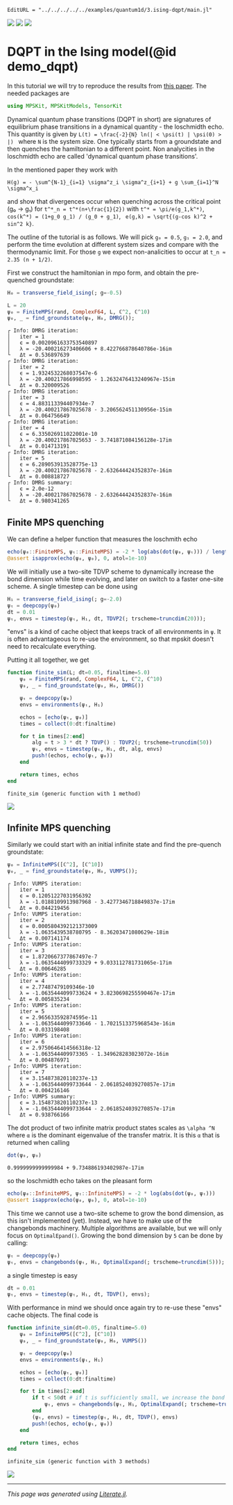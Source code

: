```@meta
EditURL = "../../../../../examples/quantum1d/3.ising-dqpt/main.jl"
```

[![](https://mybinder.org/badge_logo.svg)](https://mybinder.org/v2/gh/maartenvd/MPSKit.jl/gh-pages?filepath=dev/examples/quantum1d/3.ising-dqpt/main.ipynb)
[![](https://img.shields.io/badge/show-nbviewer-579ACA.svg)](https://nbviewer.jupyter.org/github/maartenvd/MPSKit.jl/blob/gh-pages/dev/examples/quantum1d/3.ising-dqpt/main.ipynb)
[![](https://img.shields.io/badge/download-project-orange)](https://minhaskamal.github.io/DownGit/#/home?url=https://github.com/maartenvd/MPSKit.jl/examples/tree/gh-pages/dev/examples/quantum1d/3.ising-dqpt)

# DQPT in the Ising model(@id demo_dqpt)

In this tutorial we will try to reproduce the results from
[this paper](https://arxiv.org/pdf/1206.2505.pdf). The needed packages are

````julia
using MPSKit, MPSKitModels, TensorKit
````

Dynamical quantum phase transitions (DQPT in short) are signatures of equilibrium phase transitions in a dynamical quantity - the loschmidth echo.
This quantity is given by ``L(t) = \frac{-2}{N} ln(| < \psi(t) | \psi(0) > |) `` where ``N`` is the system size.
One typically starts from a groundstate and then quenches the hamiltonian to a different point.
Non analycities in the loschmidth echo are called 'dynamical quantum phase transitions'.

In the mentioned paper they work with

``H(g) = - \sum^{N-1}_{i=1} \sigma^z_i \sigma^z_{i+1} + g \sum_{i=1}^N \sigma^x_i``

and show that divergences occur when quenching across the critical point (g₀ → g₁) for ``t^*_n = t^*(n+\frac{1}{2})`` with ``t^* = \pi/e(g_1,k^*)``, ``cos(k^*) = (1+g_0 g_1) / (g_0 + g_1)``, `` e(g,k) = \sqrt{(g-cos k)^2 + sin^2 k}``.

The outline of the tutorial is as follows. We will pick ``g₀ = 0.5``, ``g₁ = 2.0``, and perform the time evolution at different system sizes and compare with the thermodynamic limit.
For those ``g`` we expect non-analicities to occur at ``t_n ≈ 2.35 (n + 1/2)``.

First we construct the hamiltonian in mpo form, and obtain the pre-quenched groundstate:

````julia
H₀ = transverse_field_ising(; g=-0.5)

L = 20
ψ₀ = FiniteMPS(rand, ComplexF64, L, ℂ^2, ℂ^10)
ψ₀, _ = find_groundstate(ψ₀, H₀, DMRG());
````

````
┌ Info: DMRG iteration:
│   iter = 1
│   ϵ = 0.0020961633753540897
│   λ = -20.400216273406606 + 8.422766878640786e-16im
└   Δt = 0.536897639
┌ Info: DMRG iteration:
│   iter = 2
│   ϵ = 1.9324532268037547e-6
│   λ = -20.400217866998595 - 1.2632476413240967e-15im
└   Δt = 0.320009526
┌ Info: DMRG iteration:
│   iter = 3
│   ϵ = 4.883113394407934e-7
│   λ = -20.400217867025678 - 3.206562451130956e-15im
└   Δt = 0.064756649
┌ Info: DMRG iteration:
│   iter = 4
│   ϵ = 6.335026911022001e-10
│   λ = -20.400217867025653 - 3.741871084156128e-17im
└   Δt = 0.014713191
┌ Info: DMRG iteration:
│   iter = 5
│   ϵ = 6.289053913528775e-13
│   λ = -20.400217867025678 - 2.632644424352837e-16im
└   Δt = 0.008818727
┌ Info: DMRG summary:
│   ϵ = 2.0e-12
│   λ = -20.400217867025678 - 2.632644424352837e-16im
└   Δt = 0.980341265

````

## Finite MPS quenching

We can define a helper function that measures the loschmith echo

````julia
echo(ψ₀::FiniteMPS, ψₜ::FiniteMPS) = -2 * log(abs(dot(ψ₀, ψₜ))) / length(ψ₀)
@assert isapprox(echo(ψ₀, ψ₀), 0, atol=1e-10)
````

We will initially use a two-site TDVP scheme to dynamically increase the bond dimension while time evolving, and later on switch to a faster one-site scheme. A single timestep can be done using

````julia
H₁ = transverse_field_ising(; g=-2.0)
ψₜ = deepcopy(ψ₀)
dt = 0.01
ψₜ, envs = timestep(ψₜ, H₁, dt, TDVP2(; trscheme=truncdim(20)));
````

"envs" is a kind of cache object that keeps track of all environments in `ψ`. It is often advantageous to re-use the environment, so that mpskit doesn't need to recalculate everything.

Putting it all together, we get

````julia
function finite_sim(L; dt=0.05, finaltime=5.0)
    ψ₀ = FiniteMPS(rand, ComplexF64, L, ℂ^2, ℂ^10)
    ψ₀, _ = find_groundstate(ψ₀, H₀, DMRG())

    ψₜ = deepcopy(ψ₀)
    envs = environments(ψₜ, H₁)

    echos = [echo(ψₜ, ψ₀)]
    times = collect(0:dt:finaltime)

    for t in times[2:end]
        alg = t > 3 * dt ? TDVP() : TDVP2(; trscheme=truncdim(50))
        ψₜ, envs = timestep(ψₜ, H₁, dt, alg, envs)
        push!(echos, echo(ψₜ, ψ₀))
    end

    return times, echos
end
````

````
finite_sim (generic function with 1 method)
````

![](finite_timeev.png)

## Infinite MPS quenching

Similarly we could start with an initial infinite state and find the pre-quench groundstate:

````julia
ψ₀ = InfiniteMPS([ℂ^2], [ℂ^10])
ψ₀, _ = find_groundstate(ψ₀, H₀, VUMPS());
````

````
┌ Info: VUMPS iteration:
│   iter = 1
│   ϵ = 0.12051227031956392
│   λ = -1.0188109913987968 - 3.4277346718849837e-17im
└   Δt = 0.044219456
┌ Info: VUMPS iteration:
│   iter = 2
│   ϵ = 0.0005804392121373009
│   λ = -1.0635439538780795 - 8.36203471080629e-18im
└   Δt = 0.007141174
┌ Info: VUMPS iteration:
│   iter = 3
│   ϵ = 1.8720667377867497e-7
│   λ = -1.0635444099733329 + 9.033112781731065e-17im
└   Δt = 0.00646285
┌ Info: VUMPS iteration:
│   iter = 4
│   ϵ = 2.77487479109346e-10
│   λ = -1.0635444099733624 + 3.8230698255590467e-17im
└   Δt = 0.005835234
┌ Info: VUMPS iteration:
│   iter = 5
│   ϵ = 2.965633592874595e-11
│   λ = -1.0635444099733646 - 1.7021513375968543e-16im
└   Δt = 0.033198408
┌ Info: VUMPS iteration:
│   iter = 6
│   ϵ = 2.9750646414566318e-12
│   λ = -1.063544409973365 - 1.349628283023072e-16im
└   Δt = 0.004876971
┌ Info: VUMPS iteration:
│   iter = 7
│   ϵ = 3.154873820110237e-13
│   λ = -1.0635444099733644 - 2.0618524039270857e-17im
└   Δt = 0.004216146
┌ Info: VUMPS summary:
│   ϵ = 3.154873820110237e-13
│   λ = -1.0635444099733644 - 2.0618524039270857e-17im
└   Δt = 0.938766166

````

The dot product of two infinite matrix product states scales as  ``\alpha ^N`` where ``α`` is the dominant eigenvalue of the transfer matrix.
It is this ``α`` that is returned when calling

````julia
dot(ψ₀, ψ₀)
````

````
0.9999999999999984 + 9.734886193402987e-17im
````

so the loschmidth echo takes on the pleasant form

````julia
echo(ψ₀::InfiniteMPS, ψₜ::InfiniteMPS) = -2 * log(abs(dot(ψ₀, ψₜ)))
@assert isapprox(echo(ψ₀, ψ₀), 0, atol=1e-10)
````

This time we cannot use a two-site scheme to grow the bond dimension, as this isn't implemented (yet).
Instead, we have to make use of the changebonds machinery.
Multiple algorithms are available, but we will only focus on `OptimalEpand()`.
Growing the bond dimension by ``5`` can be done by calling:

````julia
ψₜ = deepcopy(ψ₀)
ψₜ, envs = changebonds(ψₜ, H₁, OptimalExpand(; trscheme=truncdim(5)));
````

a single timestep is easy

````julia
dt = 0.01
ψₜ, envs = timestep(ψₜ, H₁, dt, TDVP(), envs);
````

With performance in mind we should once again try to re-use these "envs" cache objects.
The final code is

````julia
function infinite_sim(dt=0.05, finaltime=5.0)
    ψ₀ = InfiniteMPS([ℂ^2], [ℂ^10])
    ψ₀, _ = find_groundstate(ψ₀, H₀, VUMPS())

    ψₜ = deepcopy(ψ₀)
    envs = environments(ψₜ, H₁)

    echos = [echo(ψₜ, ψ₀)]
    times = collect(0:dt:finaltime)

    for t in times[2:end]
        if t < 50dt # if t is sufficiently small, we increase the bond dimension
            ψₜ, envs = changebonds(ψₜ, H₁, OptimalExpand(; trscheme=truncdim(1)), envs)
        end
        (ψₜ, envs) = timestep(ψₜ, H₁, dt, TDVP(), envs)
        push!(echos, echo(ψₜ, ψ₀))
    end

    return times, echos
end
````

````
infinite_sim (generic function with 3 methods)
````

![](infinite_timeev.png)

---

*This page was generated using [Literate.jl](https://github.com/fredrikekre/Literate.jl).*

